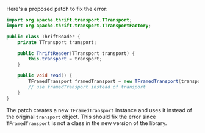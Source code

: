 Here's a proposed patch to fix the error:
```java
import org.apache.thrift.transport.TTransport;
import org.apache.thrift.transport.TTransportFactory;

public class ThriftReader {
    private TTransport transport;

    public ThriftReader(TTransport transport) {
        this.transport = transport;
    }

    public void read() {
        TFramedTransport framedTransport = new TFramedTransport(transport);
        // use framedTransport instead of transport
    }
}
```
The patch creates a new `TFramedTransport` instance and uses it instead of the original `transport` object. This should fix the error since `TFramedTransport` is not a class in the new version of the library.